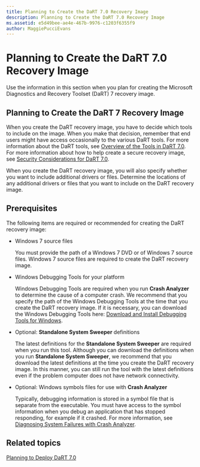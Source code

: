 ```yaml
---
title: Planning to Create the DaRT 7.0 Recovery Image
description: Planning to Create the DaRT 7.0 Recovery Image
ms.assetid: e5d49bee-ae4e-467b-9976-c1203f6355f9
author: MaggiePucciEvans
---
```


# Planning to Create the DaRT 7.0 Recovery Image


Use the information in this section when you plan for creating the Microsoft Diagnostics and Recovery Toolset (DaRT) 7 recovery image.

## Planning to Create the DaRT 7 Recovery Image


When you create the DaRT recovery image, you have to decide which tools to include on the image. When you make that decision, remember that end users might have access occasionally to the various DaRT tools. For more information about the DaRT tools, see [Overview of the Tools in DaRT 7.0](overview-of-the-tools-in-dart-70-new-ia.md). For more information about how to help create a secure recovery image, see [Security Considerations for DaRT 7.0](security-considerations-for-dart-70-dart-7.md).

When you create the DaRT recovery image, you will also specify whether you want to include additional drivers or files. Determine the locations of any additional drivers or files that you want to include on the DaRT recovery image.

## Prerequisites


The following items are required or recommended for creating the DaRT recovery image:

-   Windows 7 source files

    You must provide the path of a Windows 7 DVD or of Windows 7 source files. Windows 7 source files are required to create the DaRT recovery image.

-   Windows Debugging Tools for your platform

    Windows Debugging Tools are required when you run **Crash Analyzer** to determine the cause of a computer crash. We recommend that you specify the path of the Windows Debugging Tools at the time that you create the DaRT recovery image. If it is necessary, you can download the Windows Debugging Tools here: [Download and Install Debugging Tools for Windows](http://go.microsoft.com/fwlink/?LinkId=99934).

-   Optional: **Standalone System Sweeper** definitions

    The latest definitions for the **Standalone System Sweeper** are required when you run this tool. Although you can download the definitions when you run **Standalone System Sweeper**, we recommend that you download the latest definitions at the time you create the DaRT recovery image. In this manner, you can still run the tool with the latest definitions even if the problem computer does not have network connectivity.

-   Optional: Windows symbols files for use with **Crash Analyzer**

    Typically, debugging information is stored in a symbol file that is separate from the executable. You must have access to the symbol information when you debug an application that has stopped responding, for example if it crashed. For more information, see [Diagnosing System Failures with Crash Analyzer](diagnosing-system-failures-with-crash-analyzer--dart-7.md).

## Related topics


[Planning to Deploy DaRT 7.0](planning-to-deploy-dart-70.md)

 

 





